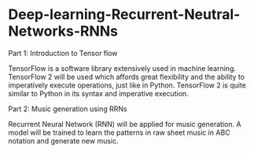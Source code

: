 # Deep-learning-Recurrent-Neutral-Networks-RNNs

Part 1: Introduction to Tensor flow

TensorFlow is a software library extensively used in machine learning. TensorFlow 2 will be used which affords great flexibility and the ability to imperatively execute operations, just like in Python. TensorFlow 2 is quite similar to Python in its syntax and imperative execution.

Part 2: Music generation using RRNs

Recurrent Neural Network (RNN) will be applied for music generation. A model will be trained to learn the patterns in raw sheet music in ABC notation and generate new music.
